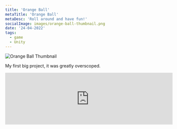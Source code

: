 ```yaml
---
title: 'Orange Ball'
metaTitle: 'Orange Ball'
metaDesc: 'Roll around and have fun!'
socialImage: images/orange-ball-thumbnail.png
date: '24-04-2022'
tags:
  - game
  - Unity
---
```


![Orange Ball Thumbnail](/images/orange-ball-thumbnail.png)

My first big project, it was greatly overscoped.

<iframe frameborder="0" src="https://itch.io/embed/878608?linkback=true" width="540" height="167"><a href="https://blucherrigames.itch.io/orange-ball">Orange ball by BluCherri</a></iframe>
